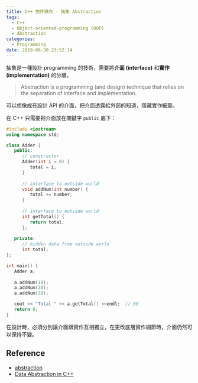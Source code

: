 ```yaml
---
title: C++ 物件導向 - 抽象 Abstraction
tags:
  - C++
  - Object-oriented-programming (OOP)
  - Abstraction
categories:
  - Programming
date: 2019-06-30 23:52:14
---
```



抽象是一種設計 programming 的技術，需要將**介面 (interface)** 和**實作 (implementation)** 的分離。

> Abstraction is a programming (and design) technique that relies on the separation of interface and implementation.

可以想像成在設計 API 的介面，把介面透露給外部的知道，隱藏實作細節。

在 C++ 只需要把介面放在關鍵字 `public` 底下：

```c++
#include <iostream>
using namespace std;

class Adder {
   public:
      // constructor
      Adder(int i = 0) {
         total = i;
      }
      
      // interface to outside world
      void addNum(int number) {
         total += number;
      }
      
      // interface to outside world
      int getTotal() {
         return total;
      };
      
   private:
      // hidden data from outside world
      int total;
};

int main() {
   Adder a;
   
   a.addNum(10);
   a.addNum(20);
   a.addNum(30);

   cout << "Total " << a.getTotal() <<endl;  // 60
   return 0;
}
```

在設計時，必須分別讓介面跟實作互相獨立，在更改底層實作細節時，介面仍然可以保持不變。

## Reference

- [abstraction](https://whatis.techtarget.com/definition/abstraction)
- [Data Abstraction in C++](https://www.tutorialspoint.com/cplusplus/cpp_data_abstraction.htm)